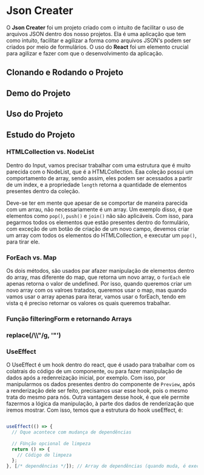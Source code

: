 # Json Creater
O **Json Creater** foi um projeto criado com o intuito de facilitar o uso de arquivos JSON dentro dos nosso projetos.
Ela é uma aplicação que tem como intuito, facilitar e agilizar a forma como arquivos JSON's podem ser criados por meio de formulários.
O uso do **React** foi um elemento crucial para agilizar e fazer com que o desenvolvimento da aplicação. 


## Clonando e Rodando o Projeto



## Demo do Projeto


## Uso do Projeto




## Estudo do Projeto

### HTMLCollection vs. NodeList
Dentro do Input, vamos precisar trabalhar com uma estrutura que é muito parecida com o NodeList, que é a HTMLCollection. Eaa coleção possui um comportamento de array, sendo assim, eles podem ser acessados a partir de um index, e a propriedade `length` retorna a quantidade de elementos presentes dentro da coleção.

Deve-se ter em mente que apesar de se comportar de maneira parecida com um arrau, não necessariamente é um array. Um exemplo disso, é que elementos como `pop()`, `push()` e `join()` não são aplicáveis. Com isso, para pegarmos todos os elementos que estão presentes dentro do formulário, com exceção de um botão de criação de um novo campo, devemos criar um array com todos os elementos do HTMLCollection, e executar um `pop()`, para tirar ele.

### ForEach vs. Map
Os dois métodos, são usados par afazer manipulação de elementos dentro do array, mas diferente do map, que retorna um novo array, o `forEach` ele apenas retorna 
o valor de undefined. Por isso, quando queremos criar um novo array com os valroes tratados, queremos usar o map, mas quando vamos usar o array apenas para iterar, vamos usar o forEach, tendo em vista q é preciso retornar os valores os quais queremos trabalhar.


### Função filteringForm e retornando Arrays 




### replace(/\\\\"/g, '"')



### UseEffect
O UseEffect é um hook dentro do react, que é usado para trabalhar com os colatrais do código de um componente, ou para fazer manipulação de dados após a redenreização inicial, por exemplo. Com isso, por manipularmos os dados presentes dentro do componente de `Preview`, após a renderização dele ser feito, precisamos usar esse hook, pois o mesmo trata do mesmo para nós. Outra vantagem desse hook, é que ele permite fazermos a lógica da manipulação, à parte dos dados de renderização que iremos mostrar. Com isso, temos que a estrutura do hook useEffect, é:

```js

useEffect(() => {
  // Oque acontece com mudança de dependências
  
  // FUnção opcional de limpeza
  return () => {
    // Código de limpeza
  };
}, [/* dependências */]); // Array de dependências (quando muda, é executado)

```
